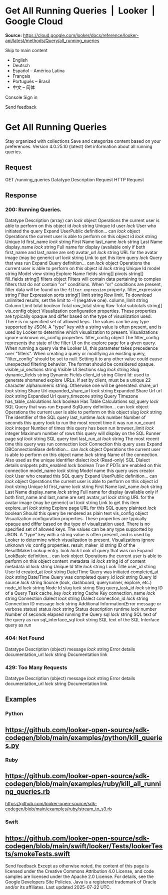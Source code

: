 # Get All Running Queries  |  Looker  |  Google Cloud

**Source:** https://cloud.google.com/looker/docs/reference/looker-api/latest/methods/Query/all_running_queries

Skip to main content 


  * English
  * Deutsch
  * Español – América Latina
  * Français
  * Português – Brasil
  * 中文 – 简体

Console  Sign in


Send feedback 
#  Get All Running Queries
Stay organized with collections  Save and categorize content based on your preferences. 
Version 4.0.25.10 (latest) 
Get information about all running queries.
## Request
GET /running_queries 
Datatype
Description
Request
HTTP Request 
## Response
### 200: Running Queries.
Datatype
Description
(array)
can
_lock_
object 
Operations the current user is able to perform on this object
id
_lock_
string 
Unique Id
user
_lock_
User who initiated the query
Expand UserPublic definition... 
can
_lock_
object 
Operations the current user is able to perform on this object
id
_lock_
string 
Unique Id
first_name
_lock_
string 
First Name
last_name
_lock_
string 
Last Name
display_name
_lock_
string 
Full name for display (available only if both first_name and last_name are set)
avatar_url
_lock_
string 
URL for the avatar image (may be generic)
url
_lock_
string 
Link to get this item
query
_lock_
Query that was run
Expand Query definition... 
can
_lock_
object 
Operations the current user is able to perform on this object
id
_lock_
string 
Unique Id
model
string 
Model
view
string 
Explore Name
fields
string[] 
pivots
string[] 
fill_fields
string[] 
filters
object 
Filters will contain data pertaining to complex filters that do not contain "or" conditions. When "or" conditions are present, filter data will be found on the `filter_expression` property.
filter_expression
string 
Filter Expression
sorts
string[] 
limit
string 
Row limit. To download unlimited results, set the limit to -1 (negative one).
column_limit
string 
Column Limit
total
boolean 
Total
row_total
string 
Raw Total
subtotals
string[] 
vis_config
object 
Visualization configuration properties. These properties are typically opaque and differ based on the type of visualization used. There is no specified set of allowed keys. The values can be any type supported by JSON. A "type" key with a string value is often present, and is used by Looker to determine which visualization to present. Visualizations ignore unknown vis_config properties.
filter_config
object 
The filter_config represents the state of the filter UI on the explore page for a given query. When running a query via the Looker UI, this parameter takes precedence over "filters". When creating a query or modifying an existing query, "filter_config" should be set to null. Setting it to any other value could cause unexpected filtering behavior. The format should be considered opaque.
visible_ui_sections
string 
Visible UI Sections
slug
_lock_
string 
Slug
dynamic_fields
string 
Dynamic Fields
client_id
string 
Client Id: used to generate shortened explore URLs. If set by client, must be a unique 22 character alphanumeric string. Otherwise one will be generated.
share_url
_lock_
string 
Share Url
expanded_share_url
_lock_
string 
Expanded Share Url
url
_lock_
string 
Expanded Url
query_timezone
string 
Query Timezone
has_table_calculations
_lock_
boolean 
Has Table Calculations
sql_query
_lock_
SQL Query that was run
Expand SqlQuery definition... 
can
_lock_
object 
Operations the current user is able to perform on this object
slug
_lock_
string 
The identifier of the SQL query
last_runtime
_lock_
number 
Number of seconds this query took to run the most recent time it was run
run_count
_lock_
integer 
Number of times this query has been run
browser_limit
_lock_
integer 
Maximum number of rows this query will display on the SQL Runner page
sql
_lock_
string 
SQL query text
last_run_at
_lock_
string 
The most recent time this query was run
connection
_lock_
Connection this query uses
Expand DBConnectionBase definition... 
can
_lock_
object 
Operations the current user is able to perform on this object
name
_lock_
string 
Name of the connection. Also used as the unique identifier
dialect
_lock_
(Read-only) SQL Dialect details
snippets
pdts_enabled
_lock_
boolean 
True if PDTs are enabled on this connection
model_name
_lock_
string 
Model name this query uses
creator
_lock_
User who created this SQL query
Expand UserPublic definition... 
can
_lock_
object 
Operations the current user is able to perform on this object
id
_lock_
string 
Unique Id
first_name
_lock_
string 
First Name
last_name
_lock_
string 
Last Name
display_name
_lock_
string 
Full name for display (available only if both first_name and last_name are set)
avatar_url
_lock_
string 
URL for the avatar image (may be generic)
url
_lock_
string 
Link to get this item
explore_url
_lock_
string 
Explore page URL for this SQL query
plaintext
_lock_
boolean 
Should this query be rendered as plain text
vis_config
object 
Visualization configuration properties. These properties are typically opaque and differ based on the type of visualization used. There is no specified set of allowed keys. The values can be any type supported by JSON. A "type" key with a string value is often present, and is used by Looker to determine which visualization to present. Visualizations ignore unknown vis_config properties.
result_maker_id
string 
ID of the ResultMakerLookup entry.
look
_lock_
Look of query that was run
Expand LookBasic definition... 
can
_lock_
object 
Operations the current user is able to perform on this object
content_metadata_id
_lock_
string 
Id of content metadata
id
_lock_
string 
Unique Id
title
_lock_
string 
Look Title
user_id
string 
User Id
created_at
_lock_
string 
Date/Time Query was initiated
completed_at
_lock_
string 
Date/Time Query was completed
query_id
_lock_
string 
Query Id
source
_lock_
string 
Source (look, dashboard, queryrunner, explore, etc.)
node_id
_lock_
string 
Node Id
slug
_lock_
string 
Slug
query_task_id
_lock_
string 
ID of a Query Task
cache_key
_lock_
string 
Cache Key
connection_name
_lock_
string 
Connection
dialect
_lock_
string 
Dialect
connection_id
_lock_
string 
Connection ID
message
_lock_
string 
Additional Information(Error message or verbose status)
status
_lock_
string 
Status description
runtime
_lock_
number 
Number of seconds elapsed running the Query
sql
_lock_
string 
SQL text of the query as run
sql_interface_sql
_lock_
string 
SQL text of the SQL Interface query as run
### 404: Not Found
Datatype
Description
(object)
message
_lock_
string 
Error details
documentation_url
_lock_
string 
Documentation link
### 429: Too Many Requests
Datatype
Description
(object)
message
_lock_
string 
Error details
documentation_url
_lock_
string 
Documentation link
## Examples
### Python
https://github.com/looker-open-source/sdk-codegen/blob/main/examples/python/kill_queries.py   
---  
### Ruby
https://github.com/looker-open-source/sdk-codegen/blob/main/examples/ruby/kill_all_running_queries.rb   
---  
https://github.com/looker-open-source/sdk-codegen/blob/main/examples/ruby/stream_to_s3.rb   
### Swift
https://github.com/looker-open-source/sdk-codegen/blob/main/swift/looker/Tests/lookerTests/smokeTests.swift   
---  
Send feedback 
Except as otherwise noted, the content of this page is licensed under the Creative Commons Attribution 4.0 License, and code samples are licensed under the Apache 2.0 License. For details, see the Google Developers Site Policies. Java is a registered trademark of Oracle and/or its affiliates.
Last updated 2025-07-22 UTC.


